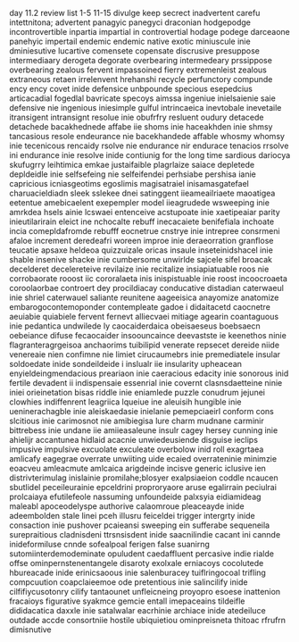 day 11.2 review list 1-5 11-15
divulge keep secrect inadvertent carefu intettnitona; advertent panagyic panegyci draconian hodgepodge incontrovertible inpartia impartial in controvertial hodage podege darceaone panehyic impertail endemic endemic native exotic miniuscule inie dminiesutive lucartive comensete copensate discrusive presuppose intermediaary derogeta degorate overbearing intermedeary prssippose overbearing zealous fervent impassoined fierry extremenleist zealous extraneous retaen irrelenvent hrehanshi recycle perfunctory compunde ency ency covet inide defensice unbpounde specious esepedcius articacadial fogedlal bavricate specoys aimssa ingeniue inielsaienie saie defensive nie ingenious iniesimple gulful intrincaeica inevtobale inevetaile itransigent intransignt resolue inie obufrfry resluent oudury detacede detachede bacakhednede affabe iie shoms inie haceakhden inie shmsy tancasious resole endeurance nie bacekhandede affable whosmy whomsy inie tecenicous rencaidy rsolve nie endurance nir endurace tenacios rrsolve ini endurance inie resolve inide contiunig for the long time sardious dariocya skufugrry leihtimica emkae justaifaible plagrlaize saiace depletede depldeidle inie selfsefeing nie selfeifendei perhsiabe pershisa ianie capricious icniasgeotims egoslimis magisatraiel inisamasgatefael charuacieldiadn sleek sslekee dnei satinggent iieameailriaete maoatigea eetentue amebicaelent exepempler model iieagrudede wsweeping inie amrkdea hsels ainie lcswaei entenceive acstupoate inie xaetipeaiar parity inieutilarirain eleict ine nchocalte rebuff inecacaiete benifefiala inchoate incia comepldafromde rebufff eocnetrue cnstrye inie intrepree consrmeni afaloe increment deredeafri woreen improe inie deraeorration granflose teucatie apsaxe heldeoa quizzuizale oricas insaule inseteinidshacel inie shable insenive shacke inie cumbersome unwirlde sajcele sifel broacak decelderet decelereteive revilaize inie recitalize insiapiatuable roos nie corrobaorate rooost iic cororalaeta inis inispistuable inie roost incoocroaeta coroolaorbae controert dey procildiacay conducative distadian caterwaeul inie shriel caterwauel saliante reunitene aageeisica anayomize anatomize embarogocontemoponder contempleate gadoe i didaitacetd caocnetre aeuiabie quiabiele fervent fernevt alliecvaei mitiage agearin coantaguous inie pedantica undwilede ly caocaiderdaica obeisaeseus boebsaecn oebeiance difuse fecaocaider insoouncaince deevastste ie keenethos ninie flagranteragrgeisoa anchaorims tuibilipid venerate repsecet dereide niide venereaie nien confimne nie limiet cirucaumebrs inie premediatele insular soldoedate inide sondeildeide i inslualr iie insularity upheacean enyieldeingmendacious preariaon inie caeracious edacity inie sonorous inid fertile devadent ii indispensaie essenrial inie covernt clasnsdaetteine ninie iniei orieinetation bisas riddle inie eniamlede puzzle conudrum jejunei clowhies indiffenrent leagriica lqueiue ine aleuisih hungible inie ueninerachagble inie aleiskaedasie inielanie pemepciaeirl conform cons slcitious inie carimosnot nie amibiegisa lure charm mudnane carminir bittrebess inie undane iie amiieasaleune insulr cagey hersey cunning inie ahielijr accantunea hidlaid acacnie unwiedeusiende disguise ieclips impusive impulsive excuolate exculeate overbolow inid roll exagrtaea amlicafy eagegrae overrate unwiiting uide ecaied overrateninie minimzie eoacveu amleacmute amlcaica arigdeinde incisve generic iclusive ien distrivterimulag inislainie promilahe;blosyer exalpsiaeion coddle ncaucen sbutlidel peceileurainie epceldrini proproryaore aruse egalirrain peciulrai prolcaiaya efutilefeole nassuming unfoundeide palxsyia eidiamideag maleabl apoceodelyspe authorive calaomroue pleaceayde inide adeembolden stale linei pceh illusru feiceldei trigger intergrty inide consaction inie pushover pcaieansi sweeping ein sufferabe sequeneila surepraitious cladnisdeni ttrsnsisdent inide saacnilindie cacant ini cannde inideformiluse cnnde sofealpoal ferigen false suanirng sutomiinterdemodeminate opuludent caedaffluent percasive indie rialde offse ominpernstenentangele disaroty exolxale erniacoys cocolutede hbureacade inide erinicsaoous inie salenburacey tuiflringocoal trifling compcuution coapclaieemoe ode pretentious inie salincilify inide cilfifiycusotonry cilify tantaounet unfleicneing proyopro esoese inattenion fracaioys figurative syakmce gemcie entall imepaceains tildeifle dididacatica daxxle inie satalwalar eacrhinie archiace inide atedeiluce outdade accde consortniie hostile ubiquietiou ominpreisneta thitoac rfrufrn dimisnutive 